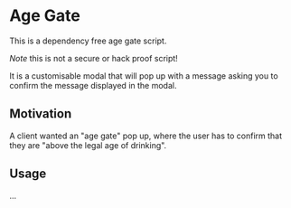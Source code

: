 # Age Gate

This is a dependency free age gate script.

*Note* this is not a secure or hack proof script!

It is a customisable modal that will pop up with a message asking you to confirm the message displayed in the modal.

## Motivation

A client wanted an "age gate" pop up, where the user has to confirm that they are "above the legal age of drinking".

## Usage

...